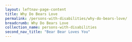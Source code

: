 ```yaml
---
layout: leftnav-page-content
title: Why Do Bears Love
permalink: /persons-with-disabilities/why-do-bears-love/
breadcrumb: Why Do Bears Love
collection_name: persons-with-disabilities
second_nav_title: "Bear Bear Loves You"
---
```

